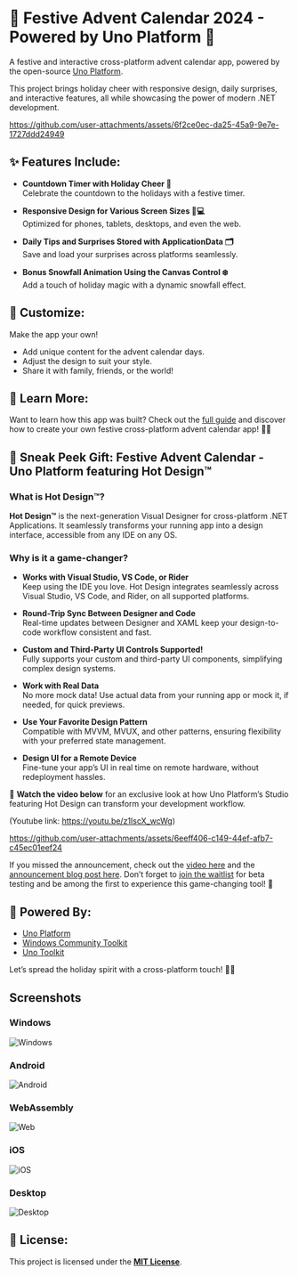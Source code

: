 # 🎄 Festive Advent Calendar 2024 - Powered by Uno Platform 🎁

A festive and interactive cross-platform advent calendar app, powered by the open-source [Uno Platform](https://platform.uno). 

This project brings holiday cheer with responsive design, daily surprises, and interactive features, all while showcasing the power of modern .NET development.

https://github.com/user-attachments/assets/6f2ce0ec-da25-45a9-9e7e-1727ddd24949

## ✨ Features Include:
- **Countdown Timer with Holiday Cheer 🎅**  
  Celebrate the countdown to the holidays with a festive timer.

- **Responsive Design for Various Screen Sizes 📱💻**  
  Optimized for phones, tablets, desktops, and even the web.

- **Daily Tips and Surprises Stored with ApplicationData 🗂️**  
  Save and load your surprises across platforms seamlessly.

- **Bonus Snowfall Animation Using the Canvas Control ❄️**  
  Add a touch of holiday magic with a dynamic snowfall effect.

## 🎨 Customize:
Make the app your own!  
- Add unique content for the advent calendar days.  
- Adjust the design to suit your style.  
- Share it with family, friends, or the world!

## 📖 **Learn More:**  
Want to learn how this app was built? Check out the [full guide](https://medium.com/@agnes.zitte/bring-holiday-cheer-to-friends-family-build-a-cross-platform-advent-calendar-app-for-every-264268732e2f) and discover how to create your own festive cross-platform advent calendar app! 🎅✨

## 🎁 Sneak Peek Gift: Festive Advent Calendar - Uno Platform featuring Hot Design™

### What is Hot Design™?

**Hot Design™** is the next-generation Visual Designer for cross-platform .NET Applications. It seamlessly transforms your running app into a design interface, accessible from any IDE on any OS.

### Why is it a game-changer?

- **Works with Visual Studio, VS Code, or Rider**  
  Keep using the IDE you love. Hot Design integrates seamlessly across Visual Studio, VS Code, and Rider, on all supported platforms.

- **Round-Trip Sync Between Designer and Code**  
  Real-time updates between Designer and XAML keep your design-to-code workflow consistent and fast.

- **Custom and Third-Party UI Controls Supported!**  
  Fully supports your custom and third-party UI components, simplifying complex design systems.

- **Work with Real Data**  
  No more mock data! Use actual data from your running app or mock it, if needed, for quick previews.

- **Use Your Favorite Design Pattern**  
  Compatible with MVVM, MVUX, and other patterns, ensuring flexibility with your preferred state management.

- **Design UI for a Remote Device**  
  Fine-tune your app’s UI in real time on remote hardware, without redeployment hassles.

🎥 **Watch the video below** for an exclusive look at how Uno Platform’s Studio featuring Hot Design can transform your development workflow.

(Youtube link: https://youtu.be/z1IscX_wcWg)

https://github.com/user-attachments/assets/6eeff406-c149-44ef-afb7-c45ec01eef24

If you missed the announcement, check out the [video here](https://www.youtube.com/watch?v=sJPyieyt1Rc&ab_channel=dotnet) and the [announcement blog post here](https://platform.uno/blog/uno-platform-studio-featuring-hot-design/). Don’t forget to [join the waitlist](https://platform.uno/waitlist/) for beta testing and be among the first to experience this game-changing tool! 🚀

## 🌟 Powered By:
- [Uno Platform](https://platform.uno)
- [Windows Community Toolkit](https://github.com/CommunityToolkit/Windows)  
- [Uno Toolkit](https://aka.platform.uno/uno-toolkit)  

Let’s spread the holiday spirit with a cross-platform touch! 🎅🌟

## Screenshots

### Windows
![Windows](https://github.com/user-attachments/assets/b569cd3f-6475-4669-a2eb-0ef402bc23d6)

### Android
![Android](https://github.com/user-attachments/assets/34447cc2-657c-48c7-bab1-4a05789535e9)

### WebAssembly
![Web](https://github.com/user-attachments/assets/93d695e2-b466-46da-b4aa-499ce6344e0d)

### iOS
![iOS](https://github.com/user-attachments/assets/7ff24516-8b46-478f-b2e6-f4d0ca8c3058)

### Desktop
![Desktop](https://github.com/user-attachments/assets/68c7b062-7291-4e13-a038-03ff6cff07d6)

## 📜 License:
This project is licensed under the **[MIT License](LICENSE)**.

